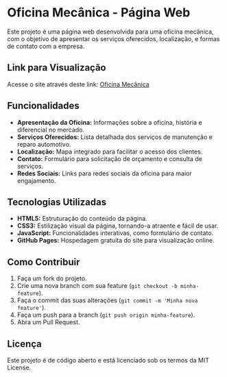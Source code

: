 
# Oficina Mecânica - Página Web

Este projeto é uma página web desenvolvida para uma oficina mecânica, com o objetivo de apresentar os serviços oferecidos, localização, e formas de contato com a empresa.

## Link para Visualização

Acesse o site através deste link: [Oficina Mecânica](https://samueljrdev.github.io/OFICINA-MECANIC/)

## Funcionalidades

- **Apresentação da Oficina:** Informações sobre a oficina, história e diferencial no mercado.
- **Serviços Oferecidos:** Lista detalhada dos serviços de manutenção e reparo automotivo.
- **Localização:** Mapa integrado para facilitar o acesso dos clientes.
- **Contato:** Formulário para solicitação de orçamento e consulta de serviços.
- **Redes Sociais:** Links para redes sociais da oficina para maior engajamento.

## Tecnologias Utilizadas

- **HTML5:** Estruturação do conteúdo da página.
- **CSS3:** Estilização visual da página, tornando-a atraente e fácil de usar.
- **JavaScript:** Funcionalidades interativas, como formulário de contato.
- **GitHub Pages:** Hospedagem gratuita do site para visualização online.

## Como Contribuir

1. Faça um fork do projeto.
2. Crie uma nova branch com sua feature (`git checkout -b minha-feature`).
3. Faça o commit das suas alterações (`git commit -m 'Minha nova feature'`).
4. Faça um push para a branch (`git push origin minha-feature`).
5. Abra um Pull Request.

## Licença

Este projeto é de código aberto e está licenciado sob os termos da MIT License.
